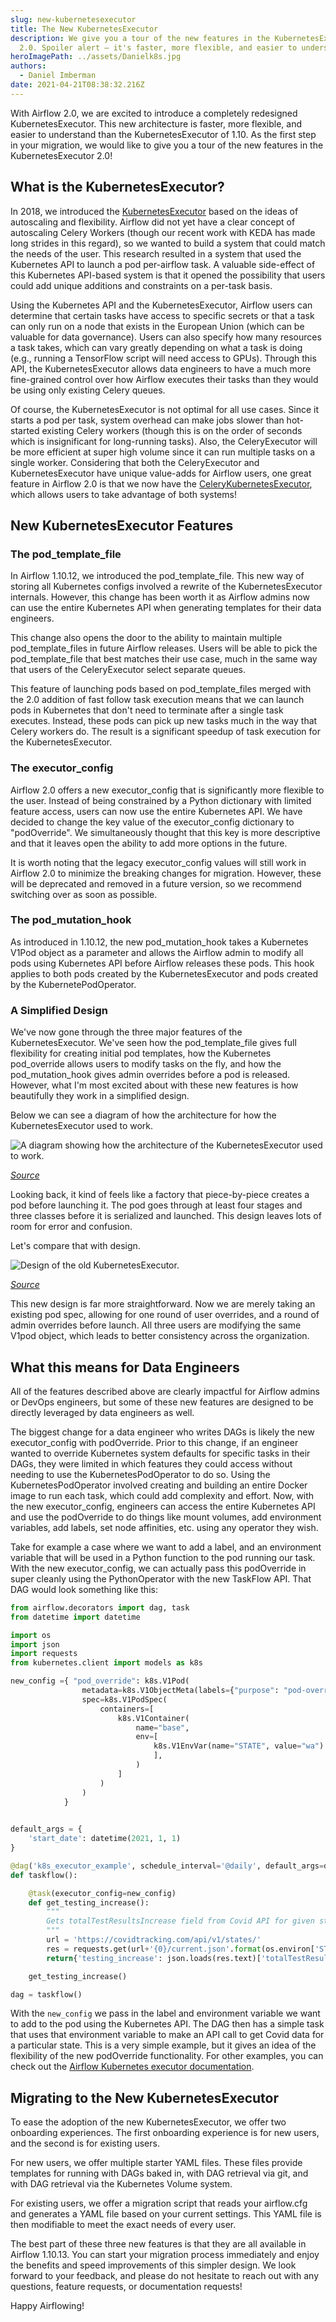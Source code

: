 ```yaml
---
slug: new-kubernetesexecutor
title: The New KubernetesExecutor
description: We give you a tour of the new features in the KubernetesExecutor
  2.0. Spoiler alert — it's faster, more flexible, and easier to understand.
heroImagePath: ../assets/Danielk8s.jpg
authors:
  - Daniel Imberman
date: 2021-04-21T08:38:32.216Z
---
```

With Airflow 2.0, we are excited to introduce a completely redesigned KubernetesExecutor. This new architecture is faster, more flexible, and easier to understand than the KubernetesExecutor of 1.10. As the first step in your migration, we would like to give you a tour of the new features in the KubernetesExecutor 2.0!

## What is the KubernetesExecutor?

In 2018, we introduced the [KubernetesExecutor](https://airflow.apache.org/docs/apache-airflow/stable/executor/kubernetes.html) based on the ideas of autoscaling and flexibility. Airflow did not yet have a clear concept of autoscaling Celery Workers (though our recent work with KEDA has made long strides in this regard), so we wanted to build a system that could match the needs of the user. This research resulted in a system that used the Kubernetes API to launch a pod per-airflow task. A valuable side-effect of this Kubernetes API-based system is that it opened the possibility that users could add unique additions and constraints on a per-task basis.

Using the Kubernetes API and the KubernetesExecutor, Airflow users can determine that certain tasks have access to specific secrets or that a task can only run on a node that exists in the European Union (which can be valuable for data governance). Users can also specify how many resources a task takes, which can vary greatly depending on what a task is doing (e.g., running a TensorFlow script will need access to GPUs). Through this API, the KubernetesExecutor allows data engineers to have a much more fine-grained control over how Airflow executes their tasks than they would be using only existing Celery queues.

Of course, the KubernetesExecutor is not optimal for all use cases. Since it starts a pod per task, system overhead can make jobs slower than hot-started existing Celery workers (though this is on the order of seconds which is insignificant for long-running tasks). Also, the CeleryExecutor will be more efficient at super high volume since it can run multiple tasks on a single worker. Considering that both the CeleryExecutor and KubernetesExecutor have unique value-adds for Airflow users, one great feature in Airflow 2.0 is that we now have the [CeleryKubernetesExecutor](https://airflow.apache.org/docs/apache-airflow/stable/executor/celery_kubernetes.html), which allows users to take advantage of both systems!

## New KubernetesExecutor Features

### **The pod\_template\_file**

In Airflow 1.10.12, we introduced the pod\_template\_file. This new way of storing all Kubernetes configs involved a rewrite of the KubernetesExecutor internals. However, this change has been worth it as Airflow admins now can use the entire Kubernetes API when generating templates for their data engineers.

This change also opens the door to the ability to maintain multiple pod\_template\_files in future Airflow releases. Users will be able to pick the pod_template_file that best matches their use case, much in the same way that users of the CeleryExecutor select separate queues.

This feature of launching pods based on pod_template_files merged with the 2.0 addition of fast follow task execution means that we can launch pods in Kubernetes that don't need to terminate after a single task executes. Instead, these pods can pick up new tasks much in the way that Celery workers do. The result is a significant speedup of task execution for the KubernetesExecutor.

### **The executor_config**

Airflow 2.0 offers a new executor_config that is significantly more flexible to the user. Instead of being constrained by a Python dictionary with limited feature access, users can now use the entire Kubernetes API. We have decided to change the key value of the executor_config dictionary to "podOverride". We simultaneously thought that this key is more descriptive and that it leaves open the ability to add more options in the future.

It is worth noting that the legacy executor_config values will still work in Airflow 2.0 to minimize the breaking changes for migration. However, these will be deprecated and removed in a future version, so we recommend switching over as soon as possible.

### **The pod\_mutation\_hook**

As introduced in 1.10.12, the new pod\_mutation\_hook takes a Kubernetes V1Pod object as a parameter and allows the Airflow admin to modify all pods using Kubernetes API before Airflow releases these pods. This hook applies to both pods created by the KubernetesExecutor and pods created by the KubernetePodOperator.

### **A Simplified Design**

We've now gone through the three major features of the KubernetesExecutor. We've seen how the pod\_template\_file gives full flexibility for creating initial pod templates, how the Kubernetes pod_override allows users to modify tasks on the fly, and how the pod_mutation_hook gives admin overrides before a pod is released. However, what I'm most excited about with these new features is how beautifully they work in a simplified design.

Below we can see a diagram of how the architecture for how the KubernetesExecutor used to work.

![A diagram showing how the architecture of the KubernetesExecutor used to work.](../assets/imagek8s1.png "A diagram showing how the architecture of the KubernetesExecutor used to work.")

*[Source](https://s3.us-west-2.amazonaws.com/secure.notion-static.com/cb145b0b-1bf7-4e77-ad15-5178b0d21c7c/Untitled.png?X-Amz-Algorithm=AWS4-HMAC-SHA256&X-Amz-Credential=AKIAT73L2G45O3KS52Y5%2F20210421%2Fus-west-2%2Fs3%2Faws4_request&X-Amz-Date=20210421T085346Z&X-Amz-Expires=86400&X-Amz-Signature=fc0743407d77fbb814224a0aef9b7782fb38b3d5773dc53e7d89e4161032e3eb&X-Amz-SignedHeaders=host&response-content-disposition=filename%20%3D%22Untitled.png%22)*

Looking back, it kind of feels like a factory that piece-by-piece creates a pod before launching it. The pod goes through at least four stages and three classes before it is serialized and launched. This design leaves lots of room for error and confusion.

Let's compare that with design.

![Design of the old KubernetesExecutor.](../assets/imagek8s2.png "Design of the old KubernetesExecutor.")

*[Source](https://s3.us-west-2.amazonaws.com/secure.notion-static.com/9feac212-cc51-4191-8201-af19d5470292/Untitled.png?X-Amz-Algorithm=AWS4-HMAC-SHA256&X-Amz-Credential=AKIAT73L2G45O3KS52Y5%2F20210421%2Fus-west-2%2Fs3%2Faws4_request&X-Amz-Date=20210421T085241Z&X-Amz-Expires=86400&X-Amz-Signature=8892614ba0bb2af8908c54268997e939fb0de12d1a837e50316123409b4651b5&X-Amz-SignedHeaders=host&response-content-disposition=filename%20%3D%22Untitled.png%22)*

This new design is far more straightforward. Now we are merely taking an existing pod spec, allowing for one round of user overrides, and a round of admin overrides before launch. All three users are modifying the same V1pod object, which leads to better consistency across the organization.

## What this means for Data Engineers

All of the features described above are clearly impactful for Airflow admins or DevOps engineers, but some of these new features are designed to be directly leveraged by data engineers as well.

The biggest change for a data engineer who writes DAGs is likely the new executor_config with podOverride. Prior to this change, if an engineer wanted to override Kubernetes system defaults for specific tasks in their DAGs, they were limited in which features they could access without needing to use the KubernetesPodOperator to do so. Using the KubernetesPodOperator involved creating and building an entire Docker image to run each task, which could add complexity and effort. Now, with the new executor_config, engineers can access the entire Kubernetes API and use the podOverride to do things like mount volumes, add environment variables, add labels, set node affinities, etc. using any operator they wish.

Take for example a case where we want to add a label, and an environment variable that will be used in a Python function to the pod running our task. With the new executor_config, we can actually pass this podOverride in super cleanly using the PythonOperator with the new TaskFlow API. That DAG would look something like this:

```python
from airflow.decorators import dag, task
from datetime import datetime

import os
import json
import requests
from kubernetes.client import models as k8s

new_config ={ "pod_override": k8s.V1Pod(
                metadata=k8s.V1ObjectMeta(labels={"purpose": "pod-override-example"}),
                spec=k8s.V1PodSpec(
                    containers=[
                        k8s.V1Container(
                            name="base",
                            env=[
                                k8s.V1EnvVar(name="STATE", value="wa")
                                ],
                            )
                        ]
                    )
                )
            }
            

default_args = {
    'start_date': datetime(2021, 1, 1)
}

@dag('k8s_executor_example', schedule_interval='@daily', default_args=default_args, catchup=False)
def taskflow():

    @task(executor_config=new_config)
    def get_testing_increase():
        """
        Gets totalTestResultsIncrease field from Covid API for given state and returns value
        """
        url = 'https://covidtracking.com/api/v1/states/'
        res = requests.get(url+'{0}/current.json'.format(os.environ['STATE']))
        return{'testing_increase': json.loads(res.text)['totalTestResultsIncrease']}

    get_testing_increase()

dag = taskflow()
```

With the `new_config` we pass in the label and environment variable we want to add to the pod using the Kubernetes API. The DAG then has a simple task that uses that environment variable to make an API call to get Covid data for a particular state. This is a very simple example, but it gives an idea of the flexibility of the new podOverride functionality. For other examples, you can check out the [Airflow Kubernetes executor documentation](https://airflow.apache.org/docs/apache-airflow/stable/executor/kubernetes.html#pod-override).

## Migrating to the New KubernetesExecutor

To ease the adoption of the new KubernetesExecutor, we offer two onboarding experiences. The first onboarding experience is for new users, and the second is for existing users.

For new users, we offer multiple starter YAML files. These files provide templates for running with DAGs baked in, with DAG retrieval via git, and with DAG retrieval via the Kubernetes Volume system.

For existing users, we offer a migration script that reads your airflow.cfg and generates a YAML file based on your current settings. This YAML file is then modifiable to meet the exact needs of every user.

The best part of these three new features is that they are all available in Airflow 1.10.13. You can start your migration process immediately and enjoy the benefits and speed improvements of this simpler design. We look forward to your feedback, and please do not hesitate to reach out with any questions, feature requests, or documentation requests!

Happy Airflowing!